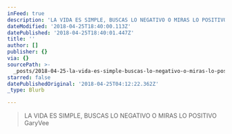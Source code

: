 ```yaml
---
inFeed: true
description: 'LA VIDA ES SIMPLE, BUSCAS LO NEGATIVO O MIRAS LO POSITIVO GaryVee'
dateModified: '2018-04-25T18:40:00.113Z'
datePublished: '2018-04-25T18:40:01.447Z'
title: ''
author: []
publisher: {}
via: {}
sourcePath: >-
  _posts/2018-04-25-la-vida-es-simple-buscas-lo-negativo-o-miras-lo-positivo-ga.md
starred: false
datePublishedOriginal: '2018-04-25T04:12:22.362Z'
_type: Blurb

---
```

> LA VIDA ES SIMPLE, BUSCAS LO NEGATIVO O MIRAS LO POSITIVO GaryVee